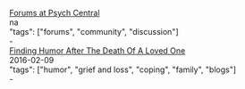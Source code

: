 [Forums at Psych Central](https://forums.psychcentral.com/)<br />
na<br />
"tags": ["forums", "community", "discussion"]<br />
-<br />
[Finding Humor After The Death Of A Loved One](https://thoughtcatalog.com/kelly-bishop/2016/02/finding-humor-after-the-death-of-a-loved-one/)<br />
2016-02-09<br />
"tags": ["humor", "grief and loss", "coping", "family", "blogs"]<br />
-<br />
